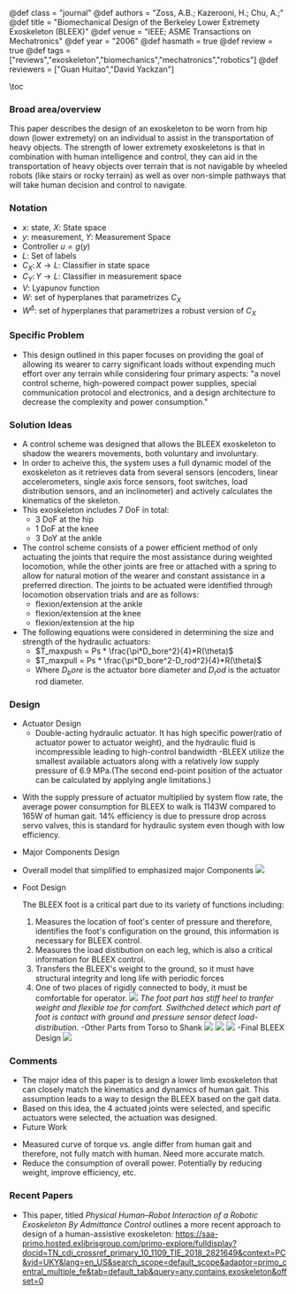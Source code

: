 @def class = "journal"
@def authors = "Zoss, A.B.; Kazerooni, H.; Chu, A.;"
@def title = "Biomechanical Design of the Berkeley Lower Extremety Exoskeleton (BLEEX)"
@def venue = "IEEE; ASME Transactions on Mechatronics"
@def year = "2006"
@def hasmath = true
@def review = true
@def tags = ["reviews","exoskeleton","biomechanics","mechatronics","robotics"]
@def reviewers = ["Guan Huitao","David Yackzan"]

\toc
### Broad area/overview
This paper describes the design of an exoskeleton to be worn from hip down (lower extremety) on an individual to assist in the transportation of heavy objects. The strength of lower extremety exoskeletons is that in combination with human intelligence and control, they can aid in the transportation of heavy objects over terrain that is not navigable by wheeled robots (like stairs or rocky terrain) as well as over non-simple pathways that will take human decision and control to navigate.

### Notation
* $x$: state, $X$: State space
* $y$: measurement, $Y$: Measurement Space
* Controller $u = g(y)$
* $L$: Set of labels
* $C_X \colon X \to L$: Classifier in state space
* $C_Y \colon Y \to L$: Classifier in measurement space
* $V$: Lyapunov function
* $W$: set of hyperplanes that parametrizes $C_X$
* $W^\Delta$: set of hyperplanes that parametrizes a robust version of $C_X$

### Specific Problem
* This design outlined in this paper focuses on providing the goal of allowing its wearer to carry significant loads without expending much effort over any terrain while considering four primary aspects: "a novel control scheme, high-powered compact power supplies, special communication protocol and electronics, and a design architecture to decrease the complexity and power consumption."

### Solution Ideas
* A control scheme was designed that allows the BLEEX exoskeleton to shadow the wearers movements, both voluntary and involuntary.
* In order to acheive this, the system uses a full dynamic model of the exoskeleton as it retrieves data from several sensors (encoders, linear accelerometers, single axis force sensors, foot switches, load distribution sensors, and an inclinometer) and actively calculates the kinematics of the skeleton.
* This exoskeleton includes 7 DoF in total:
  - 3 DoF at the hip
  - 1 DoF at the knee
  - 3 DoY at the ankle
* The control scheme consists of a power efficient method of only actuating the joints that require the most assistance during weighted locomotion, while the other joints are free or attached with a spring to allow for natural motion of the wearer and constant assistance in a preferred direction. The joints to be actuated were identified through locomotion observation trials and are as follows:
  - flexion/extension at the ankle
  - flexion/extension at the knee
  - flexion/extension at the hip
* The following equations were considered in determining the size and strength of the hydraulic actuators:
  - $T_maxpush = Ps * \frac{\pi*D_bore^2}{4}*R(\theta)$
  - $T_maxpull = Ps * \frac{\pi*D_bore^2-D_rod^2}{4}*R(\theta)$
  - Where $D_bore$ is the actuator bore diameter and $D_rod$ is the actuator rod diameter.

### Design
* Actuator Design
  - Double-acting hydraulic actuator. It has high specific power(ratio of actuator power to actuator weight), and the hydraulic fluid is incompressible leading to high-control bandwidth
  -BLEEX utilize the smallest available actuators along with a relatively low supply pressure of 6.9 MPa.(The second end-point position of the actuator can be calculated by applying angle limitations.)
 - With the supply pressure of actuator multiplied by system flow rate, the average power consumption for BLEEX to walk is 1143W compared to 165W of human gait. 14% efficiency is due to pressure drop across servo valves, this is standard for hydraulic system even though with low efficiency.
* Major Components Design
 - Overall model that simplified to emphasized major Components
  ![](https://ieeexplore.ieee.org/mediastore_new/IEEE/content/media/3516/33921/1618670/1618670-fig-21-source-large.gif)
 - Foot Design

   The BLEEX foot is a critical part due to its variety of functions including:
   1. Measures the location of foot's center of pressure and therefore, identifies the foot's configuration on the ground, this information is necessary for BLEEX control.
   2. Measures the load distibution on each leg, which is also a critical information for BLEEX control.
   3. Transfers the BLEEX's weight to the ground, so it must have structural integrity and long life with periodic forces
   4. One of two places of rigidly connected to body, it must be comfortable for operator.
   ![](https://ieeexplore.ieee.org/mediastore_new/IEEE/content/media/3516/33921/1618670/1618670-fig-22-source-large.gif)
  _The foot part has stiff heel to tranfer weight and flexible toe for comfort. Swithched detect which part of foot is contact with ground and pressure sensor detect load-distribution._
  -Other Parts from Torso to Shank
  ![](https://ieeexplore.ieee.org/mediastore_new/IEEE/content/media/3516/33921/1618670/1618670-fig-25-source-large.gif)
  ![](https://ieeexplore.ieee.org/mediastore_new/IEEE/content/media/3516/33921/1618670/1618670-fig-24-source-large.gif)
  ![](https://ieeexplore.ieee.org/mediastore_new/IEEE/content/media/3516/33921/1618670/1618670-fig-23-source-large.gif)
  -Final BLEEX Design
  ![](https://ieeexplore.ieee.org/mediastore_new/IEEE/content/media/3516/33921/1618670/1618670-fig-26-source-large.gif)

### Comments
 * The major idea of this paper is to design a lower limb exoskeleton that can closely match the kinematics and dynamics of human gait. This assumption leads to a way to design the BLEEX based on the gait data.
 * Based on this idea, the 4 actuated joints were selected, and specific actuators were selected, the actuation was designed.
 * Future Work
  - Measured curve of torque vs. angle differ from human gait and therefore, not fully match with human. Need more accurate match.
  - Reduce the consumption of overall power. Potentially by reducing weight, improve efficiency, etc.

### Recent Papers
* This paper, titled *Physical Human–Robot Interaction of a Robotic Exoskeleton By Admittance Control* outlines a more recent approach to design of a human-assistive exoskeleton: https://saa-primo.hosted.exlibrisgroup.com/primo-explore/fulldisplay?docid=TN_cdi_crossref_primary_10_1109_TIE_2018_2821649&context=PC&vid=UKY&lang=en_US&search_scope=default_scope&adaptor=primo_central_multiple_fe&tab=default_tab&query=any,contains,exoskeleton&offset=0
